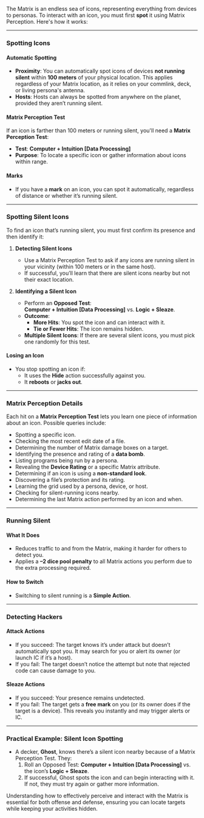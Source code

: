 The Matrix is an endless sea of icons, representing everything from devices to personas. To interact with an icon, you must first **spot** it using Matrix Perception. Here's how it works:

---

### **Spotting Icons**

#### **Automatic Spotting**

- **Proximity**: You can automatically spot icons of devices **not running silent** within **100 meters** of your physical location. This applies regardless of your Matrix location, as it relies on your commlink, deck, or living persona's antenna.
- **Hosts**: Hosts can always be spotted from anywhere on the planet, provided they aren’t running silent.

#### **Matrix Perception Test**

If an icon is farther than 100 meters or running silent, you'll need a **Matrix Perception Test**:

- **Test**: **Computer + Intuition [Data Processing]**
- **Purpose**: To locate a specific icon or gather information about icons within range.

#### **Marks**

- If you have a **mark** on an icon, you can spot it automatically, regardless of distance or whether it’s running silent.

---

### **Spotting Silent Icons**

To find an icon that’s running silent, you must first confirm its presence and then identify it:

1. **Detecting Silent Icons**
    
    - Use a Matrix Perception Test to ask if any icons are running silent in your vicinity (within 100 meters or in the same host).
    - If successful, you’ll learn that there are silent icons nearby but not their exact location.
2. **Identifying a Silent Icon**
    
    - Perform an **Opposed Test**:  
        **Computer + Intuition [Data Processing]** vs. **Logic + Sleaze**.
    - **Outcome**:
        - **More Hits**: You spot the icon and can interact with it.
        - **Tie or Fewer Hits**: The icon remains hidden.
    - **Multiple Silent Icons**: If there are several silent icons, you must pick one randomly for this test.

#### **Losing an Icon**

- You stop spotting an icon if:
    - It uses the **Hide** action successfully against you.
    - It **reboots** or **jacks out**.

---

### **Matrix Perception Details**

Each hit on a **Matrix Perception Test** lets you learn one piece of information about an icon. Possible queries include:

- Spotting a specific icon.
- Checking the most recent edit date of a file.
- Determining the number of Matrix damage boxes on a target.
- Identifying the presence and rating of a **data bomb**.
- Listing programs being run by a persona.
- Revealing the **Device Rating** or a specific Matrix attribute.
- Determining if an icon is using a **non-standard look**.
- Discovering a file’s protection and its rating.
- Learning the grid used by a persona, device, or host.
- Checking for silent-running icons nearby.
- Determining the last Matrix action performed by an icon and when.

---

### **Running Silent**

#### **What It Does**

- Reduces traffic to and from the Matrix, making it harder for others to detect you.
- Applies a **–2 dice pool penalty** to all Matrix actions you perform due to the extra processing required.

#### **How to Switch**

- Switching to silent running is a **Simple Action**.

---

### **Detecting Hackers**

#### **Attack Actions**

- If you succeed: The target knows it’s under attack but doesn’t automatically spot you. It may search for you or alert its owner (or launch IC if it’s a host).
- If you fail: The target doesn’t notice the attempt but note that rejected code can cause damage to you.

#### **Sleaze Actions**

- If you succeed: Your presence remains undetected.
- If you fail: The target gets a **free mark** on you (or its owner does if the target is a device). This reveals you instantly and may trigger alerts or IC.

---

### **Practical Example: Silent Icon Spotting**

- A decker, **Ghost**, knows there’s a silent icon nearby because of a Matrix Perception Test. They:
    1. Roll an Opposed Test: **Computer + Intuition [Data Processing]** vs. the icon’s **Logic + Sleaze**.
    2. If successful, Ghost spots the icon and can begin interacting with it. If not, they must try again or gather more information.

Understanding how to effectively perceive and interact with the Matrix is essential for both offense and defense, ensuring you can locate targets while keeping your activities hidden.